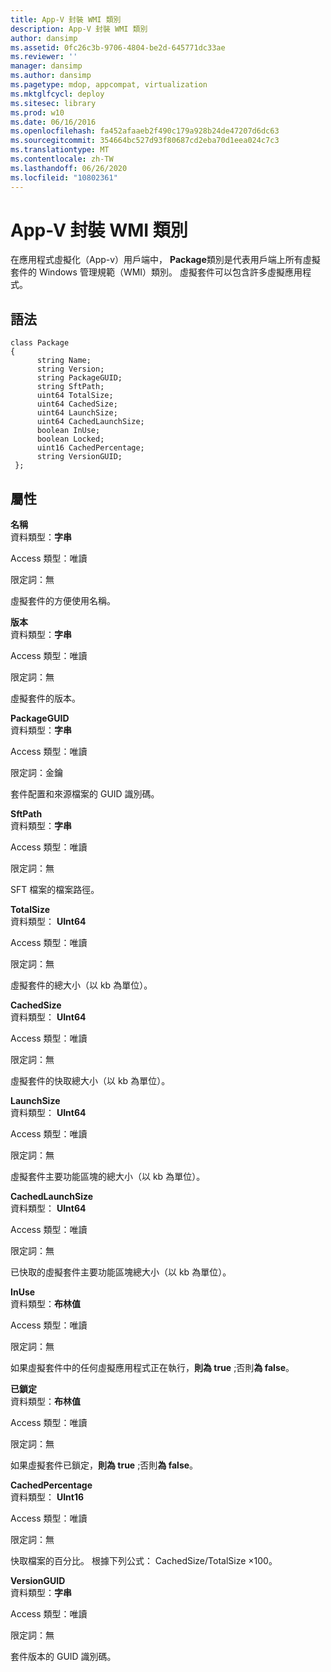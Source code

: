 ```yaml
---
title: App-V 封裝 WMI 類別
description: App-V 封裝 WMI 類別
author: dansimp
ms.assetid: 0fc26c3b-9706-4804-be2d-645771dc33ae
ms.reviewer: ''
manager: dansimp
ms.author: dansimp
ms.pagetype: mdop, appcompat, virtualization
ms.mktglfcycl: deploy
ms.sitesec: library
ms.prod: w10
ms.date: 06/16/2016
ms.openlocfilehash: fa452afaaeb2f490c179a928b24de47207d6dc63
ms.sourcegitcommit: 354664bc527d93f80687cd2eba70d1eea024c7c3
ms.translationtype: MT
ms.contentlocale: zh-TW
ms.lasthandoff: 06/26/2020
ms.locfileid: "10802361"
---
```

# App-V 封裝 WMI 類別


在應用程式虛擬化（App-v）用戶端中， **Package**類別是代表用戶端上所有虛擬套件的 Windows 管理規範（WMI）類別。 虛擬套件可以包含許多虛擬應用程式。

## 語法


``` syntax
class Package
{
      string Name;
      string Version;
      string PackageGUID;
      string SftPath;
      uint64 TotalSize;
      uint64 CachedSize;
      uint64 LaunchSize;
      uint64 CachedLaunchSize;
      boolean InUse;
      boolean Locked;
      uint16 CachedPercentage;
      string VersionGUID;
 };
```

## 屬性


<a href="" id="name"></a>**名稱**  
資料類型：**字串**

Access 類型：唯讀

限定詞：無

虛擬套件的方便使用名稱。

<a href="" id="version"></a>**版本**  
資料類型：**字串**

Access 類型：唯讀

限定詞：無

虛擬套件的版本。

<a href="" id="packageguid"></a>**PackageGUID**  
資料類型：**字串**

Access 類型：唯讀

限定詞：金鑰

套件配置和來源檔案的 GUID 識別碼。

<a href="" id="sftpath"></a>**SftPath**  
資料類型：**字串**

Access 類型：唯讀

限定詞：無

SFT 檔案的檔案路徑。

<a href="" id="totalsize"></a>**TotalSize**  
資料類型： **UInt64**

Access 類型：唯讀

限定詞：無

虛擬套件的總大小（以 kb 為單位）。

<a href="" id="cachedsize"></a>**CachedSize**  
資料類型： **UInt64**

Access 類型：唯讀

限定詞：無

虛擬套件的快取總大小（以 kb 為單位）。

<a href="" id="launchsize"></a>**LaunchSize**  
資料類型： **UInt64**

Access 類型：唯讀

限定詞：無

虛擬套件主要功能區塊的總大小（以 kb 為單位）。

<a href="" id="cachedlaunchsize"></a>**CachedLaunchSize**  
資料類型： **UInt64**

Access 類型：唯讀

限定詞：無

已快取的虛擬套件主要功能區塊總大小（以 kb 為單位）。

<a href="" id="inuse"></a>**InUse**  
資料類型：**布林值**

Access 類型：唯讀

限定詞：無

如果虛擬套件中的任何虛擬應用程式正在執行，**則為 true** ;否則**為 false**。

<a href="" id="locked"></a>**已鎖定**  
資料類型：**布林值**

Access 類型：唯讀

限定詞：無

如果虛擬套件已鎖定，**則為 true** ;否則**為 false**。

<a href="" id="cachedpercentage"></a>**CachedPercentage**  
資料類型： **UInt16**

Access 類型：唯讀

限定詞：無

快取檔案的百分比。 根據下列公式： CachedSize/TotalSize ×100。

<a href="" id="versionguid"></a>**VersionGUID**  
資料類型：**字串**

Access 類型：唯讀

限定詞：無

套件版本的 GUID 識別碼。

 

 





